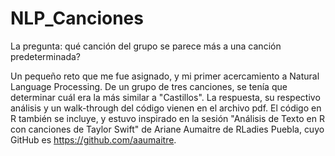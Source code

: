 # NLP_Canciones
La pregunta: qué canción del grupo se parece más a una canción predeterminada?

Un pequeño reto que me fue asignado, y mi primer acercamiento a Natural Language Processing.
De un grupo de tres canciones, se tenía que determinar cuál era la más similar a "Castillos". La respuesta, su respectivo análisis y un walk-through del código vienen en el archivo pdf. El código en R también se incluye, y estuvo inspirado en la sesión "Análisis de Texto en R con canciones de Taylor Swift" de Ariane Aumaitre de RLadies Puebla, cuyo GitHub es https://github.com/aaumaitre. 
